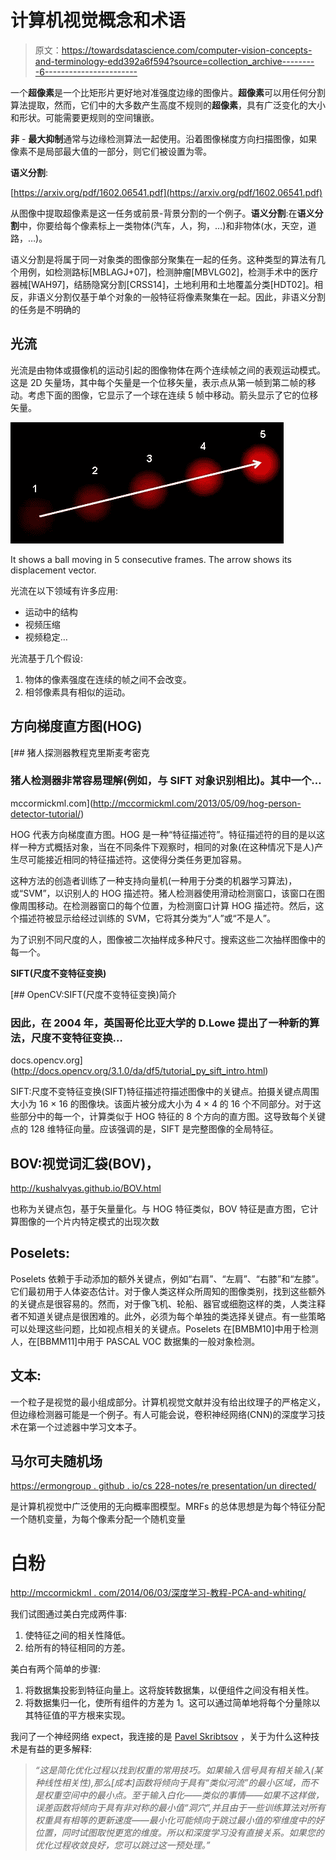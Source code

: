 # 计算机视觉概念和术语

> 原文：<https://towardsdatascience.com/computer-vision-concepts-and-terminology-edd392a6f594?source=collection_archive---------6----------------------->

一个**超像素**是一个比矩形片更好地对准强度边缘的图像片。**超像素**可以用任何分割算法提取，然而，它们中的大多数产生高度不规则的**超像素**，具有广泛变化的大小和形状。可能需要更规则的空间镶嵌。

**非** - **最大抑制**通常与边缘检测算法一起使用。沿着图像梯度方向扫描图像，如果像素不是局部最大值的一部分，则它们被设置为零。

**语义分割**:

[https://arxiv.org/pdf/1602.06541.pdf](https://arxiv.org/pdf/1602.06541.pdf)

从图像中提取超像素是这一任务或前景-背景分割的一个例子。**语义分割**:在**语义分割**中，你要给每个像素标上一类物体(汽车，人，狗，…)和非物体(水，天空，道路，…)。

语义分割是将属于同一对象类的图像部分聚集在一起的任务。这种类型的算法有几个用例，如检测路标[MBLAGJ+07]，检测肿瘤[MBVLG02]，检测手术中的医疗器械[WAH97]，结肠隐窝分割[CRSS14]，土地利用和土地覆盖分类[HDT02]。相反，非语义分割仅基于单个对象的一般特征将像素聚集在一起。因此，非语义分割的任务是不明确的

## 光流

光流是由物体或摄像机的运动引起的图像物体在两个连续帧之间的表观运动模式。这是 2D 矢量场，其中每个矢量是一个位移矢量，表示点从第一帧到第二帧的移动。考虑下面的图像，它显示了一个球在连续 5 帧中移动。箭头显示了它的位移矢量。

![](img/a986802a7fbbaed67bee792bc9403269.png)

It shows a ball moving in 5 consecutive frames. The arrow shows its displacement vector.

光流在以下领域有许多应用:

*   运动中的结构
*   视频压缩
*   视频稳定…

光流基于几个假设:

1.  物体的像素强度在连续的帧之间不会改变。
2.  相邻像素具有相似的运动。

## 方向梯度直方图(HOG)

[](http://mccormickml.com/2013/05/09/hog-person-detector-tutorial/) [## 猪人探测器教程克里斯麦考密克

### 猪人检测器非常容易理解(例如，与 SIFT 对象识别相比)。其中一个…

mccormickml.com](http://mccormickml.com/2013/05/09/hog-person-detector-tutorial/) 

HOG 代表方向梯度直方图。HOG 是一种“特征描述符”。特征描述符的目的是以这样一种方式概括对象，当在不同条件下观察时，相同的对象(在这种情况下是人)产生尽可能接近相同的特征描述符。这使得分类任务更加容易。

这种方法的创造者训练了一种支持向量机(一种用于分类的机器学习算法)，或“SVM”，以识别人的 HOG 描述符。猪人检测器使用滑动检测窗口，该窗口在图像周围移动。在检测器窗口的每个位置，为检测窗口计算 HOG 描述符。然后，这个描述符被显示给经过训练的 SVM，它将其分类为“人”或“不是人”。

为了识别不同尺度的人，图像被二次抽样成多种尺寸。搜索这些二次抽样图像中的每一个。

**SIFT(尺度不变特征变换)**

[](http://docs.opencv.org/3.1.0/da/df5/tutorial_py_sift_intro.html) [## OpenCV:SIFT(尺度不变特征变换)简介

### 因此，在 2004 年，英国哥伦比亚大学的 D.Lowe 提出了一种新的算法，尺度不变特征变换…

docs.opencv.org](http://docs.opencv.org/3.1.0/da/df5/tutorial_py_sift_intro.html) 

SIFT:尺度不变特征变换(SIFT)特征描述符描述图像中的关键点。拍摄关键点周围大小为 16 × 16 的图像块。该面片被分成大小为 4 × 4 的 16 个不同部分。对于这些部分中的每一个，计算类似于 HOG 特征的 8 个方向的直方图。这导致每个关键点的 128 维特征向量。应该强调的是，SIFT 是完整图像的全局特征。

## BOV:视觉词汇袋(BOV)，

http://kushalvyas.github.io/BOV.html

也称为关键点包，基于矢量量化。与 HOG 特征类似，BOV 特征是直方图，它计算图像的一个片内特定模式的出现次数

## Poselets:

Poselets 依赖于手动添加的额外关键点，例如“右肩”、“左肩”、“右膝”和“左膝”。它们最初用于人体姿态估计。对于像人类这样众所周知的图像类别，找到这些额外的关键点是很容易的。然而，对于像飞机、轮船、器官或细胞这样的类，人类注释者不知道关键点是很困难的。此外，必须为每个单独的类选择关键点。有一些策略可以处理这些问题，比如视点相关的关键点。Poselets 在[BMBM10]中用于检测人，在[BBMM11]中用于 PASCAL VOC 数据集的一般对象检测。

## 文本:

一个粒子是视觉的最小组成部分。计算机视觉文献并没有给出纹理子的严格定义，但边缘检测器可能是一个例子。有人可能会说，卷积神经网络(CNN)的深度学习技术在第一个过滤器中学习文本子。

## 马尔可夫随机场

[https://ermongroup . github . io/cs 228-notes/re presentation/un directed/](https://ermongroup.github.io/cs228-notes/representation/undirected/)

是计算机视觉中广泛使用的无向概率图模型。MRFs 的总体思想是为每个特征分配一个随机变量，为每个像素分配一个随机变量

# 白粉

[http://mccormickml . com/2014/06/03/深度学习-教程-PCA-and-whiting/](http://mccormickml.com/2014/06/03/deep-learning-tutorial-pca-and-whitening/)

我们试图通过美白完成两件事:

1.  使特征之间的相关性降低。
2.  给所有的特征相同的方差。

美白有两个简单的步骤:

1.  将数据集投影到特征向量上。这将旋转数据集，以便组件之间没有相关性。
2.  将数据集归一化，使所有组件的方差为 1。这可以通过简单地将每个分量除以其特征值的平方根来实现。

我问了一个神经网络 expect，我连接的是 [Pavel Skribtsov](http://www.pawlin.com/) ，关于为什么这种技术是有益的更多解释:

> *“这是简化优化过程以找到权重的常用技巧。如果输入信号具有相关输入(某种线性相关性),那么[成本]函数将倾向于具有“类似河流”的最小区域，而不是权重空间中的最小点。至于输入白化——类似的事情——如果不这样做，误差函数将倾向于具有非对称的最小值“洞穴”,并且由于一些训练算法对所有权重具有相等的更新速度——最小化可能倾向于跳过最小值的窄维度中的好位置，同时试图取悦更宽的维度。所以和深度学习没有直接关系。如果您的优化过程收敛良好，您可以跳过这一预处理。”*